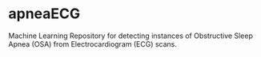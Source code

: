 # apneaECG

Machine Learning Repository for detecting instances of Obstructive Sleep Apnea (OSA) from Electrocardiogram (ECG) scans.
